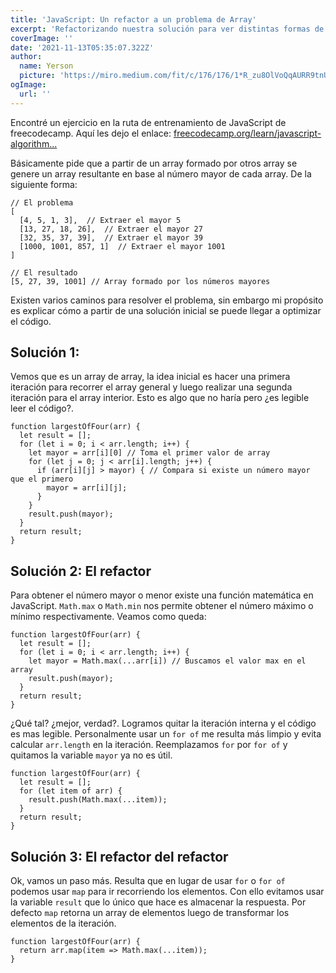 ```yaml
---
title: 'JavaScript: Un refactor a un problema de Array'
excerpt: 'Refactorizando nuestra solución para ver distintas formas de resolver un problema básico de algoritmos usando JavaScript.'
coverImage: ''
date: '2021-11-13T05:35:07.322Z'
author:
  name: Yerson
  picture: 'https://miro.medium.com/fit/c/176/176/1*R_zu8OlVoQqAURR9tnUl8A.png'
ogImage:
  url: ''
---
```


Encontré un ejercicio en la ruta de entrenamiento de JavaScript de freecodecamp. Aquí les dejo el enlace: [freecodecamp.org/learn/javascript-algorithm...](https://www.freecodecamp.org/learn/javascript-algorithms-and-data-structures/basic-algorithm-scripting/return-largest-numbers-in-arrays)

Básicamente pide que a partir de un array formado por otros array se genere un array resultante en base al número mayor de cada array. De la siguiente forma:


```
// El problema
[
  [4, 5, 1, 3],  // Extraer el mayor 5
  [13, 27, 18, 26],  // Extraer el mayor 27
  [32, 35, 37, 39],  // Extraer el mayor 39
  [1000, 1001, 857, 1]  // Extraer el mayor 1001
]
```

```
// El resultado
[5, 27, 39, 1001] // Array formado por los números mayores
```

Existen varios caminos para resolver el problema, sin embargo mi propósito es explicar cómo a partir de una solución inicial se puede llegar a optimizar el código.

## Solución 1:

Vemos que es un array de array, la idea inicial es hacer una primera iteración para recorrer el array general y luego realizar una segunda iteración para el array interior. Esto es algo que no haría pero ¿es legible leer el código?.

```
function largestOfFour(arr) {
  let result = [];
  for (let i = 0; i < arr.length; i++) {
    let mayor = arr[i][0] // Toma el primer valor de array
    for (let j = 0; j < arr[i].length; j++) {
      if (arr[i][j] > mayor) { // Compara si existe un número mayor que el primero
        mayor = arr[i][j];
      }
    }
    result.push(mayor);
  }
  return result;
}
```

## Solución 2: El refactor

Para obtener el número mayor o menor existe una función matemática en JavaScript.
`Math.max` o `Math.min` nos permite obtener el número máximo o mínimo respectivamente. Veamos como queda:

```
function largestOfFour(arr) {
  let result = [];
  for (let i = 0; i < arr.length; i++) {
    let mayor = Math.max(...arr[i]) // Buscamos el valor max en el array
    result.push(mayor);
  }
  return result;
}
```

¿Qué tal? ¿mejor, verdad?. Logramos quitar la iteración interna y el código es mas legible. Personalmente usar un `for of` me resulta más limpio y evita calcular `arr.length` en la iteración. Reemplazamos `for` por `for of` y quitamos la variable `mayor` ya no es útil.

```
function largestOfFour(arr) {
  let result = [];
  for (let item of arr) {
    result.push(Math.max(...item));
  }
  return result;
}
```

## Solución 3: El refactor del refactor

Ok, vamos un paso más. Resulta que en lugar de usar `for` o `for of` podemos usar `map` para ir recorriendo los elementos. Con ello evitamos usar la variable `result` que lo único que hace es almacenar la respuesta. Por defecto `map` retorna un array de elementos luego de transformar los elementos de la iteración.

```
function largestOfFour(arr) {
  return arr.map(item => Math.max(...item));
}
```
